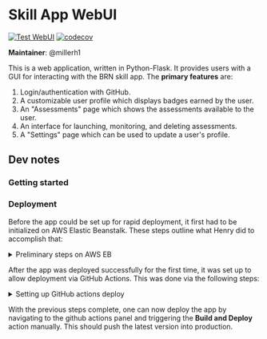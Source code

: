 # Skill App WebUI

[![Test WebUI](https://github.com/Bioinformatics-Research-Network/Bioinformed-Skill-App/actions/workflows/test.webui.yml/badge.svg)](https://github.com/Bioinformatics-Research-Network/Bioinformed-Skill-App/actions/workflows/test.webui.yml) [![codecov](https://codecov.io/gh/Bioinformatics-Research-Network/Bioinformed-Skill-App/branch/main/graph/badge.svg?flag=webui)](https://codecov.io/gh/Bioinformatics-Research-Network/Bioinformed-Skill-App)

**Maintainer**: @millerh1

This is a web application, written in Python-Flask. It provides users with a GUI for interacting with the BRN skill app. The **primary features** are:

1. Login/authentication with GitHub.
2. A customizable user profile which displays badges earned by the user.
3. An "Assessments" page which shows the assessments available to the user.
4. An interface for launching, monitoring, and deleting assessments.
5. A "Settings" page which can be used to update a user's profile.

## Dev notes

### Getting started

### Deployment

Before the app could be set up for rapid deployment, it first had to be initialized on AWS Elastic Beanstalk. These steps outline what Henry did to accomplish that:

<details>
<summary>Preliminary steps on AWS EB</summary>

Prior to deploying the application for the first time, Henry performed all the following steps to ensure correct configuration:

1. Created an OAuth GitHub app within the Bioinformatics Research Network GitHub org to handle authentication to the Web UI. Homepage URL: https://skill.bioinformed.app/ -- callback URL: https://skill.bioinformed.app/login/github/authorized
2. Registered a domain name (bioinformed.app) using Google Domains
3. Routed the domain to AWS Route 53 using [this guide](https://www.entechlog.com/blog/aws/connect-google-domain-to-aws-route-53/). Specifically, he created a Route 53 hosted zone for 'bioinformed.app'. This generated the `NS` records which he added as custom nameservers in the Google Domain record for bioinformed.app.
4. Used AWS Certificate Manager to register SSL certificates for 'bioinformed.app', 'learn.bioinformed.app', 'www.bioinformed.app', and 'skill.bioinformed.app'. These certificates were then added to the hosted zone as CNAME records.
5. Export poetry deps to requirements.txt

```bash
poetry export --without-hashes -o requirements.txt
```

5. Created a ZIP file of the application, ignoring unnecessary files:

```bash
zip skill-app-webui.zip -r * .[^.]* -x "*cache*" -x "*venv*" -x "*instance*" -x "*vscode*" -x "*.git*" -x "*.ebextensions*" -x "*.elasticbeanstalk/logs*"
```

6. Installed the awsebcli package: [link](https://docs.aws.amazon.com/elasticbeanstalk/latest/dg/eb-cli3-install-advanced.html)
7. then created a new environment ("skill-app-production") within that application. Uploaded code in the ZIP file and added version tag v0.0.1. Also added custom configuration to enable an Application load balancer (modify capacity to allow load balancing, then add application load balancer) similar to [this guide](https://docs.amazonaws.cn/en_us/elasticbeanstalk/latest/dg/environments-cfg-nlb.html). 

7. Initialize an elastic beanstalk application with the appropriate settings (`--profile brn` is only necessary if you have multiple AWS CLI profiles):

```bash
$ eb init --profile brn -i

Select a default region
1) us-east-1 : US East (N. Virginia)
2) us-west-1 : US West (N. California)
3) us-west-2 : US West (Oregon)
4) eu-west-1 : EU (Ireland)
5) eu-central-1 : EU (Frankfurt)
6) ap-south-1 : Asia Pacific (Mumbai)
7) ap-southeast-1 : Asia Pacific (Singapore)
8) ap-southeast-2 : Asia Pacific (Sydney)
9) ap-northeast-1 : Asia Pacific (Tokyo)
10) ap-northeast-2 : Asia Pacific (Seoul)
11) sa-east-1 : South America (Sao Paulo)
12) cn-north-1 : China (Beijing)
13) cn-northwest-1 : China (Ningxia)
14) us-east-2 : US East (Ohio)
15) ca-central-1 : Canada (Central)
16) eu-west-2 : EU (London)
17) eu-west-3 : EU (Paris)
18) eu-north-1 : EU (Stockholm)
19) eu-south-1 : EU (Milano)
20) ap-east-1 : Asia Pacific (Hong Kong)
21) me-south-1 : Middle East (Bahrain)
22) af-south-1 : Africa (Cape Town)
(default is 3): 1


Select an application to use
1) abc
2) Python no lb
3) docker-nolb
4) Skill-App-WebUI-Docker
5) Skill-App-WebUI
6) [ Create new Application ]
(default is 5): 5


It appears you are using Docker. Is this correct?
(Y/n): Y
Select a platform branch.
1) Docker running on 64bit Amazon Linux 2
2) ECS running on 64bit Amazon Linux 2
3) Multi-container Docker running on 64bit Amazon Linux (Deprecated)
4) Docker running on 64bit Amazon Linux (Deprecated)
(default is 1): 1

Do you wish to continue with CodeCommit? (Y/n): n
Do you want to set up SSH for your instances?
(Y/n): Y

Select a keypair.
1) aws-eb
2) dev-sa-app
3) moodle
4) [ Create new KeyPair ]
(default is 3): 1
```

8. Add the option for using a local artifact to deploy ([link](https://docs.aws.amazon.com/elasticbeanstalk/latest/dg/eb-cli3-configuration.html#eb-cli3-artifact)):

```bash
printf "deploy:\n  artifact: skill-app-webui.zip" >> .elasticbeanstalk/config.yml 
```

9. Created a new environment ("production") which includes load balancing:

```bash
$ eb create --profile brn
Enter Environment Name
(default is Skill-App-WebUI-dev): production
Enter DNS CNAME prefix
(default is production22): 

Select a load balancer type
1) classic
2) application
3) network
(default is 2): 


Would you like to enable Spot Fleet requests for this environment? (y/N): N
Uploading Skill-App-WebUI/app-7756-220607_145245692926.zip to S3. This may take a while.
Upload Complete.
Environment details for: production
...additional lines ommitted due to sensitive data...
2022-06-07 19:56:39    INFO    Successfully launched environment: production
```

10. Created an A record (alias) in the hosted zone (Route 53) for bioinformed.app. Record is for skill.bioinformed.app and routed traffic to our elastic beanstalk environment using the "Route traffic to Alias" option. Environment was in "us-east-1" with name "production22.us-east-1.elasticbeanstalk.com".
11. Returned to the Elastic Beanstalk environment for this app. Added a listener to the load balancer for port 443, HTTPS protocol, with the SSL certificate created earlier and the ELBSecurityPolicy-2016-08 policy.

At this point, the app was working. If you are unable to follow these steps, ask Henry and he will help you.

</details>


After the app was deployed successfully for the first time, it was set up to allow deployment via GitHub Actions. This was done via the following steps:

<details>
<summary>Setting up GitHub actions deploy</summary>

Deployment via GitHub actions required the following steps:

1. An elasticbeanstalk config was added to the secrets in the github repo
2. A copy of the production environmental variables was added to the repo secrets
3. The `.github/workflows/deploy.yml` script was written to enable deployment with a button press in github.

To enable github actions to assume the proper AWS IAM Role for deployment, we needed to set up an OIDC connection following [this guide](https://docs.github.com/en/actions/deployment/security-hardening-your-deployments/configuring-openid-connect-in-amazon-web-services). Here is what Henry did:

4. Follow [these steps](https://docs.aws.amazon.com/IAM/latest/UserGuide/id_roles_providers_create_oidc.html) and use 
5. Create an IAM role for deployment and then attached this trust policy (replace `<your_aws_userid>` with the correct value):

```JSON
{
    "Version": "2012-10-17",
    "Statement": [
        {
            "Effect": "Allow",
            "Principal": {
                "Federated": "arn:aws:iam::346542362226:oidc-provider/token.actions.githubusercontent.com"
            },
            "Action": "sts:AssumeRoleWithWebIdentity",
            "Condition": {
                "StringLike": {
                    "token.actions.githubusercontent.com:sub": "repo:Bioinformatics-Research-Network/Bioinformed-Skill-App:*",
                    "token.actions.githubusercontent.com:aud": "sts.amazonaws.com"
                }
            }
        }
    ]
}
```

6. Add the ARN of the role you created to the secrets for the repo.


And that should be it! After this, the github action should work. If you run into any issues trying to repeat this protocol, let Henry know and he will help.

</details>


With the previous steps complete, one can now deploy the app by navigating to the github actions panel and triggering the **Build and Deploy** action manually. This should push the latest version into production.



